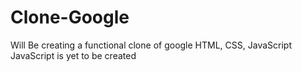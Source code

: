 # Clone-Google
Will Be creating a functional clone of google
HTML, CSS, JavaScript
JavaScript is yet to be created
